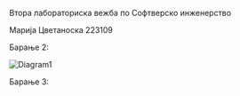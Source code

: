 Втора лабораториска вежба по Софтверско инженерство

Марија Цветаноска 223109

Барање 2:

![Diagram1](https://github.com/marijaCvet5/SI_2024_lab2_223109/assets/139059082/23ce948d-44e8-43f4-8dc2-208b563c7ec2)

Барање 3: 




